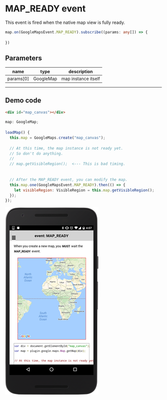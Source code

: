 # MAP_READY event

This event is fired when the native map view is fully ready.

```typescript
map.on(GoogleMapsEvent.MAP_READY).subscribe((params: any[]) => {

})
```

## Parameters

name           | type                                    | description
---------------|-----------------------------------------|---------------------------------------
params[0]      | GoogleMap                               | map instance itself


----------------------------------------------------------------------------------------------------------

## Demo code

```html
<div id="map_canvas"></div>
```

```js
map: GoogleMap;

loadMap() {
  this.map = GoogleMaps.create("map_canvas");

  // At this time, the map instance is not ready yet.
  // So don't do anything.
  //
  // map.getVisibleRegion();  <--- This is bad timing.


  // After the MAP_READY event, you can modify the map.
  this.map.one(GoogleMapsEvent.MAP_READY).then(() => {
    let visibleRegion: VisibleRegion = this.map.getVisibleRegion();
  });
});

```

![](image.png)
